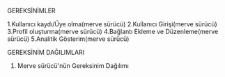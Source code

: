 GEREKSİNİMLER 

1.Kullanıcı kaydı/Üye olma(merve sürücü)
2.Kullanıcı Girişi(merve sürücü)
3.Profil oluşturma(merve sürücü)
4.Bağlantı Ekleme ve Düzenleme(merve sürücü)
5.Analitik Gösterim(merve sürücü)

GEREKSİNİM DAĞILIMLARI

1. Merve sürücü'nün Gereksinim Dağılımı